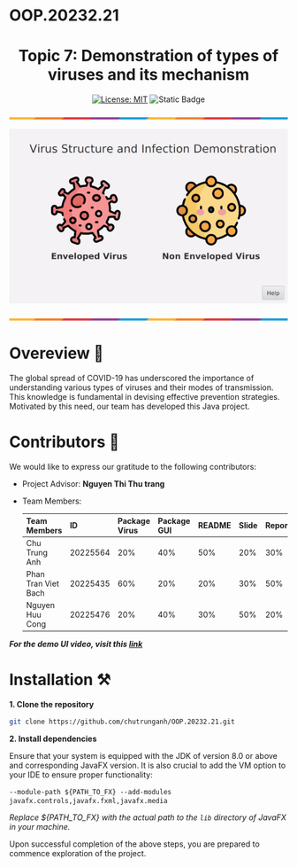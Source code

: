 # OOP.20232.21 

<div align="center">

# Topic 7: Demonstration of types of viruses and its mechanism

</div>

<div align="center">

[![License: MIT](https://img.shields.io/badge/License-MIT-yellow.svg)](https://opensource.org/licenses/MIT)
![Static Badge](https://img.shields.io/badge/GUI-javaFX-green)



<p><img src="sourcecode/application/demonstration/gui/image/ColorLine.png" alt="Not Found Image">  </p>

![demo.gif](sourcecode/application/demonstration/gui/image/demo.gif)
<p><img src="sourcecode/application/demonstration/gui/image/ColorLine.png" alt="Not Found Image">  </p>

</div>

# Overeview 📝
The global spread of COVID-19 has underscored the importance of understanding various types of viruses and their modes of transmission. This knowledge is fundamental in devising effective prevention strategies. Motivated by this need, our team has developed this Java project.

# Contributors 🤝

We would like to express our gratitude to the following contributors:

- Project Advisor: **Nguyen Thi Thu trang**
- Team Members:

  | Team Members | ID | Package Virus | Package GUI | README | Slide | Report | Diagram |
    | --- | --- | --- | --- | --- | --- | --- | --- |
  | Chu Trung Anh | 20225564 | 20% | 40% | 50% | 20% | 30% | 30% |
  | Phan Tran Viet Bach | 20225435 | 60% | 20% | 20% | 30% | 50% | 40% |
  | Nguyen Huu Cong | 20225476 | 20% | 40% | 30% | 50% | 20% | 30% |

***For the demo UI video, visit this [link](https://husteduvn-my.sharepoint.com/:v:/g/personal/anh_ct225564_sis_hust_edu_vn/EXc8WmAr1N5Ej45J4fuiingByaNBzxnvWKsdtx3GP9K8pQ?nav=eyJyZWZlcnJhbEluZm8iOnsicmVmZXJyYWxBcHAiOiJPbmVEcml2ZUZvckJ1c2luZXNzIiwicmVmZXJyYWxBcHBQbGF0Zm9ybSI6IldlYiIsInJlZmVycmFsTW9kZSI6InZpZXciLCJyZWZlcnJhbFZpZXciOiJNeUZpbGVzTGlua0NvcHkifX0&e=JUN1vg)***
# Installation ⚒️


**1. Clone the repository**
```bash
git clone https://github.com/chutrunganh/OOP.20232.21.git
```
**2. Install dependencies**

Ensure that your system is equipped with the JDK of version 8.0 or above and corresponding JavaFX version. It is also crucial to add the VM option to your IDE to ensure proper functionality:
```plaintext
--module-path ${PATH_TO_FX} --add-modules javafx.controls,javafx.fxml,javafx.media
```
*Replace ${PATH_TO_FX} with the actual path to the `lib` directory of JavaFX in your machine.*

Upon successful completion of the above steps, you are prepared to commence exploration of the project.











